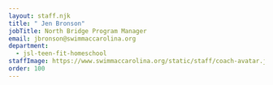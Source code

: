 ```yaml
---
layout: staff.njk
title: " Jen Bronson"
jobTitle: North Bridge Program Manager
email: jbronson@swimmaccarolina.org
department:
  - jsl-teen-fit-homeschool
staffImage: https://www.swimmaccarolina.org/static/staff/coach-avatar.jpg
order: 100
---
```

